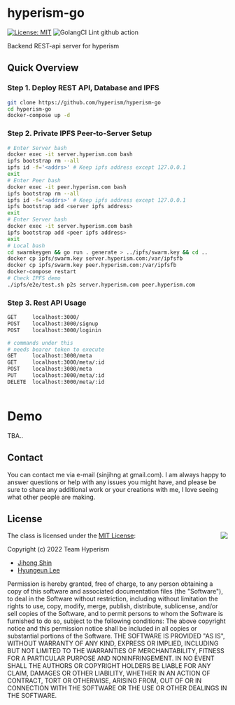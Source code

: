 # hyperism-go

[![License: MIT](https://img.shields.io/badge/License-MIT-yellow.svg)](https://opensource.org/licenses/MIT)
![GolangCI Lint github action](https://github.com/hyperism/hyperism-go/actions/workflows/golangci-lint.yml/badge.svg?branch=main)

Backend REST-api server for hyperism 

## Quick Overview

### Step 1. Deploy REST API, Database and IPFS
```bash
git clone https://github.com/hyperism/hyperism-go
cd hyperism-go
docker-compose up -d
```

### Step 2. Private IPFS Peer-to-Server Setup
```bash
# Enter Server bash
docker exec -it server.hyperism.com bash
ipfs bootstrap rm --all
ipfs id -f='<addrs>' # Keep ipfs address except 127.0.0.1
exit
# Enter Peer bash
docker exec -it peer.hyperism.com bash
ipfs bootstrap rm --all
ipfs id -f='<addrs>' # Keep ipfs address except 127.0.0.1
ipfs bootstrap add <server ipfs address>
exit
# Enter Server bash
docker exec -it server.hyperism.com bash
ipfs bootstrap add <peer ipfs address>
exit
# Local bash
cd swarmkeygen && go run . generate > ../ipfs/swarm.key && cd ..
docker cp ipfs/swarm.key server.hyperism.com:/var/ipfsfb
docker cp ipfs/swarm.key peer.hyperism.com:/var/ipfsfb
docker-compose restart
# Check IPFS demo
./ipfs/e2e/test.sh p2s server.hyperism.com peer.hyperism.com
```
### Step 3. Rest API Usage
```bash
GET     localhost:3000/
POST    localhost:3000/signup
POST    localhost:3000/loginin

# commands under this
# needs bearer token to execute
GET     localhost:3000/meta
GET     localhost:3000/meta/:id
POST    localhost:3000/meta
PUT     localhost:3000/meta/:id
DELETE  localhost:3000/meta/:id



```

# Demo
TBA..

## Contact

You can contact me via e-mail (sinjihng at gmail.com). I am always happy to answer questions or help with any issues you might have, and please be sure to share any additional work or your creations with me, I love seeing what other people are making.

## License
<img align="right" src="http://opensource.org/trademarks/opensource/OSI-Approved-License-100x137.png">

The class is licensed under the [MIT License](http://opensource.org/licenses/MIT):

Copyright (c) 2022 Team Hyperism
*   [Jihong Shin](https://github.com/Snowapril)
*   [Hyungeun Lee](https://github.com/leehyunk6310)

Permission is hereby granted, free of charge, to any person obtaining a copy of this software and associated documentation files (the "Software"), to deal in the Software without restriction, including without limitation the rights to use, copy, modify, merge, publish, distribute, sublicense, and/or sell copies of the Software, and to permit persons to whom the Software is furnished to do so, subject to the following conditions:
The above copyright notice and this permission notice shall be included in all copies or substantial portions of the Software.
THE SOFTWARE IS PROVIDED "AS IS", WITHOUT WARRANTY OF ANY KIND, EXPRESS OR IMPLIED, INCLUDING BUT NOT LIMITED TO THE WARRANTIES OF MERCHANTABILITY, FITNESS FOR A PARTICULAR PURPOSE AND NONINFRINGEMENT. IN NO EVENT SHALL THE AUTHORS OR COPYRIGHT HOLDERS BE LIABLE FOR ANY CLAIM, DAMAGES OR OTHER LIABILITY, WHETHER IN AN ACTION OF CONTRACT, TORT OR OTHERWISE, ARISING FROM, OUT OF OR IN CONNECTION WITH THE SOFTWARE OR THE USE OR OTHER DEALINGS IN THE SOFTWARE.
